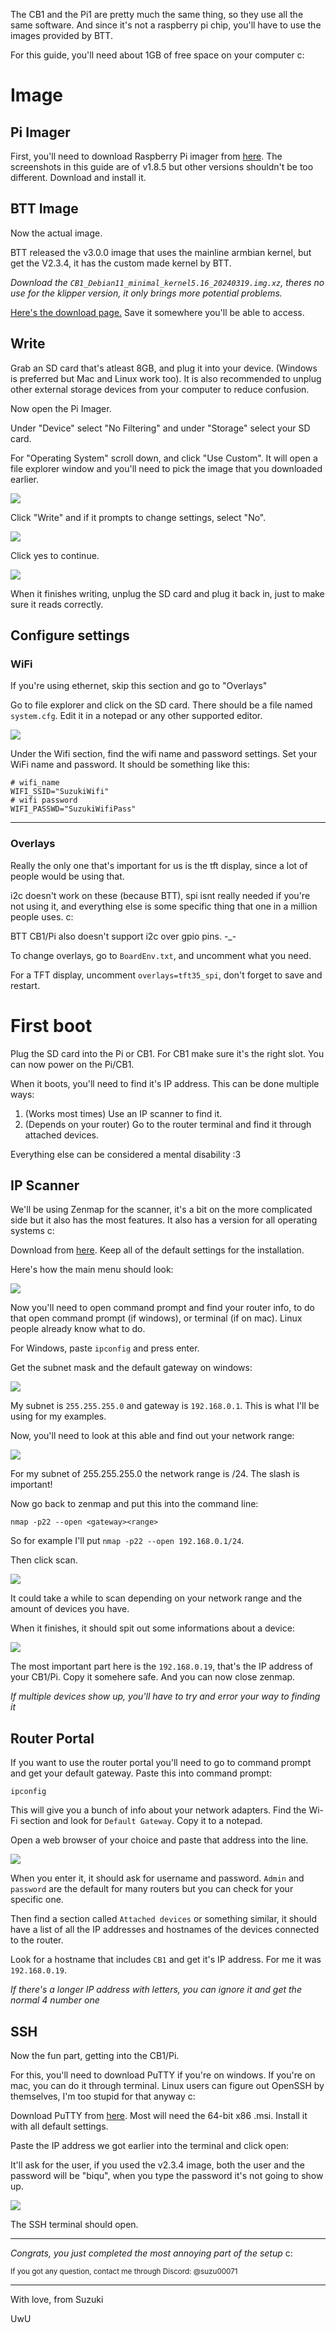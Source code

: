 The CB1 and the Pi1 are pretty much the same thing, so they use all the same software. And since it's not a raspberry pi chip, you'll have to use the images provided by BTT.

For this guide, you'll need about 1GB of free space on your computer c:

# Image
## Pi Imager
First, you'll need to download Raspberry Pi imager from [here](https://github.com/raspberrypi/rpi-imager/releases). The screenshots in this guide are of v1.8.5 but other versions shouldn't be too different. Download and install it.

## BTT Image
Now the actual image.

BTT released the v3.0.0 image that uses the mainline armbian kernel, but get the V2.3.4, it has the custom made kernel by BTT.

*Download the `CB1_Debian11_minimal_kernel5.16_20240319.img.xz`, theres no use for the klipper version, it only brings more potential problems.*

[Here's the download page.](https://github.com/bigtreetech/CB1/releases/tag/V2.3.4) Save it somewhere you'll be able to access.

## Write
Grab an SD card that's atleast 8GB, and plug it into your device. (Windows is preferred but Mac and Linux work too). It is also recommended to unplug other external storage devices from your computer to reduce confusion.

Now open the Pi Imager.

Under "Device" select "No Filtering" and under "Storage" select your SD card.

For "Operating System" scroll down, and click "Use Custom". It will open a file explorer window and you'll need to pick the image that you downloaded earlier.

<img src="./Images/CustomOS.png">

Click "Write" and if it prompts to change settings, select "No".

<img src="./Images/OS-Settings.png">

Click yes to continue.

<img src="./Images/Imager-writing.png">

When it finishes writing, unplug the SD card and plug it back in, just to make sure it reads correctly.
## Configure settings
### WiFi
If you're using ethernet, skip this section and go to "Overlays"

Go to file explorer and click on the SD card. There should be a file named `system.cfg`. Edit it in a notepad or any other supported editor.

<img src="./Images/Boot-partition.png">

Under the Wifi section, find the wifi name and password settings. Set your WiFi name and password. It should be something like this:
```
# wifi_name
WIFI_SSID="SuzukiWifi"
# wifi password
WIFI_PASSWD="SuzukiWifiPass"
```
__________________________________________________________
### Overlays
Really the only one that's important for us is the tft display, since a lot of people would be using that.

i2c doesn't work on these (because BTT), spi isnt really needed if you're not using it, and everything else is some specific thing that one in a million people uses. c:

BTT CB1/Pi also doesn't support i2c over gpio pins. -_-

To change overlays, go to `BoardEnv.txt`, and uncomment what you need.

For a TFT display, uncomment `overlays=tft35_spi`, don't forget to save and restart.
# First boot
Plug the SD card into the Pi or CB1. For CB1 make sure it's the right slot. You can now power on the Pi/CB1.

When it boots, you'll need to find it's IP address. This can be done multiple ways:
1. (Works most times) Use an IP scanner to find it.
2. (Depends on your router) Go to the router terminal and find it through attached devices.

Everything else can be considered a mental disability :3

## IP Scanner
We'll be using Zenmap for the scanner, it's a bit on the more complicated side but it also has the most features. It also has a version for all operating systems c:

Download from [here](https://nmap.org/download.html). Keep all of the default settings for the installation.

Here's how the main menu should look:

<img src="./Images/zenmap.png">

Now you'll need to open command prompt and find your router info, to do that open command prompt (if windows), or terminal (if on mac). Linux people already know what to do.

For Windows, paste `ipconfig` and press enter.

Get the subnet mask and the default gateway on windows:

<img src="./Images/ipconfig.png">

My subnet is `255.255.255.0` and gateway is `192.168.0.1`. This is what I'll be using for my examples.

Now, you'll need to look at this able and find out your network range:

<img src="./Images/Subnet-Range.png">

For my subnet of 255.255.255.0 the network range is /24. The slash is important!

Now go back to zenmap and put this into the command line:
```
nmap -p22 --open <gateway><range>
```
So for example I'll put `nmap -p22 --open 192.168.0.1/24`.

Then click scan.

<img src="./Images/zenmap-scan.png">

It could take a while to scan depending on your network range and the amount of devices you have.

When it finishes, it should spit out some informations about a device:

<img src="./Images/zenmap-scanned.png">

The most important part here is the `192.168.0.19`, that's the IP address of your CB1/Pi. Copy it somehere safe. And you can now close zenmap.

*If multiple devices show up, you'll have to try and error your way to finding it*

## Router Portal
If you want to use the router portal you'll need to go to command prompt and get your default gateway. Paste this into command prompt:

```
ipconfig
```

This will give you a bunch of info about your network adapters. Find the Wi-Fi section and look for `Default Gateway`. Copy it to a notepad.

Open a web browser of your choice and paste that address into the line.

<img src="./Images/web-portal.png">

When you enter it, it should ask for username and password. `Admin` and `password` are the default for many routers but you can check for your specific one.

Then find a section called `Attached devices` or something similar, it should have a list of all the IP addresses and hostnames of the devices connected to the router.

Look for a hostname that includes `CB1` and get it's IP address. For me it was `192.168.0.19`.

*If there's a longer IP address with letters, you can ignore it and get the normal 4 number one*

## SSH
Now the fun part, getting into the CB1/Pi.

For this, you'll need to download PuTTY if you're on windows. If you're on mac, you can do it through terminal. Linux users can figure out OpenSSH by themselves, I'm too stupid for that anyway c:

Download PuTTY from [here](https://www.chiark.greenend.org.uk/~sgtatham/putty/latest.html). Most will need the 64-bit x86 .msi. Install it with all default settings.

Paste the IP address we got earlier into the terminal and click open:

It'll ask for the user, if you used the v2.3.4 image, both the user and the password will be "biqu", when you type the password it's not going to show up.

<img src="./Images/PuTTY.gif">

The SSH terminal should open.
__________________________________________________________
*Congrats, you just completed the most annoying part of the setup* c:

<sup>If you got any question, contact me through Discord: @suzu00071</sup>
__________________________________________________________
With love, from Suzuki

UwU
